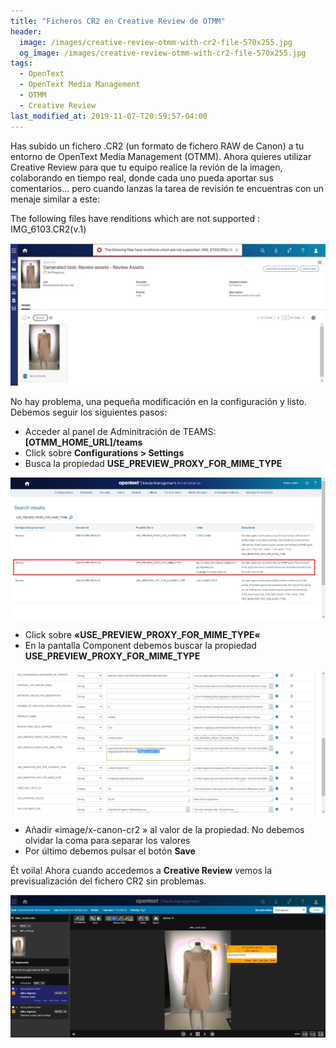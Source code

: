 ```yaml
---
title: "Ficheros CR2 en Creative Review de OTMM"
header:
  image: /images/creative-review-otmm-with-cr2-file-570x255.jpg
  og_image: /images/creative-review-otmm-with-cr2-file-570x255.jpg
tags:
  - OpenText
  - OpenText Media Management
  - OTMM
  - Creative Review
last_modified_at: 2019-11-07-T20:59:57-04:00  
---
```


Has subido un fichero .CR2 (un formato de fichero RAW de Canon) a tu entorno de OpenText Media Management (OTMM). Ahora quieres utilizar Creative Review para que tu equipo realice la revión de la imagen, colaborando en tiempo real, donde cada uno pueda aportar sus comentarios… pero cuando lanzas la tarea de revisión te encuentras con un menaje similar a este:

The following files have renditions which are not supported : IMG_6103.CR2(v.1)

![CR2 preview in Creative Review](/images/the-followinng-file-hasve-renditions-which-are-not-supported.png "CR2 preview in Creative Review") 

No hay problema, una pequeña modificación en la configuración y listo. Debemos seguir los siguientes pasos:

   - Acceder al panel de Adminitración de TEAMS: **[OTMM_HOME_URL]/teams**
   - Click sobre **Configurations > Settings**
   - Busca la propiedad **USE_PREVIEW_PROXY_FOR_MIME_TYPE**

![OTMM settings configurations](/images/otmm-settings-configurations-USE_PREVIEW_PROXY_FOR_MIME_TYPE.png "OTMM settings configurations") 

   - Click sobre **«USE_PREVIEW_PROXY_FOR_MIME_TYPE«**
   - En la pantalla Component debemos buscar la propiedad **USE_PREVIEW_PROXY_FOR_MIME_TYPE**

![Property USE_PREVIEW_PROXY_FOR_MIME_TYPE](/images/property-USE_PREVIEW_PROXY_FOR_MIME_TYPE.png "Property USE_PREVIEW_PROXY_FOR_MIME_TYPE") 

   - Añadir «image/x-canon-cr2 » al valor de la propiedad. No debemos olvidar la coma para separar los valores
   - Por último debemos pulsar el botón **Save**

Ét voila! Ahora cuando accedemos a **Creative Review** vemos la previsualización del fichero CR2 sin problemas.

![Creative Review OTMM con fichero CR2](/images/creative-review-otmm-with-cr2-file.jpg "Creative Review OTMM con fichero CR2") 


 